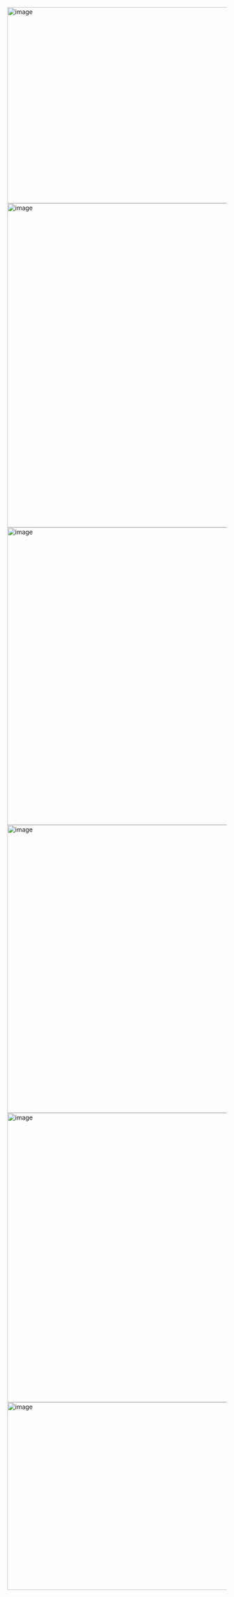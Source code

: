 <img width="1112" height="450" alt="image" src="https://github.com/user-attachments/assets/6c41526c-ae23-487c-bee0-4d48b43ca46c" />
<img width="1116" height="744" alt="image" src="https://github.com/user-attachments/assets/03462c5e-c1ce-417d-ae60-c64cd9744ab5" />
<img width="1112" height="683" alt="image" src="https://github.com/user-attachments/assets/6b341a34-ad06-4aaf-be47-66c5dcbdfdbb" />
<img width="1110" height="661" alt="image" src="https://github.com/user-attachments/assets/a6960ed4-2adb-48ea-a37c-c8292df50d8a" />
<img width="1111" height="664" alt="image" src="https://github.com/user-attachments/assets/dbce75c2-dde4-44e5-af0c-d47d4c28802d" />
<img width="1113" height="431" alt="image" src="https://github.com/user-attachments/assets/530a9e21-be90-4bfa-81e0-f24bb0f5b9ea" />
